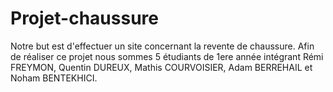# Projet-chaussure

Notre but est d'effectuer un site concernant la revente de chaussure. 
Afin de réaliser ce projet nous sommes 5 étudiants de 1ere année intégrant Rémi FREYMON, Quentin DUREUX, Mathis COURVOISIER, Adam BERREHAIL et Noham BENTEKHICI.

